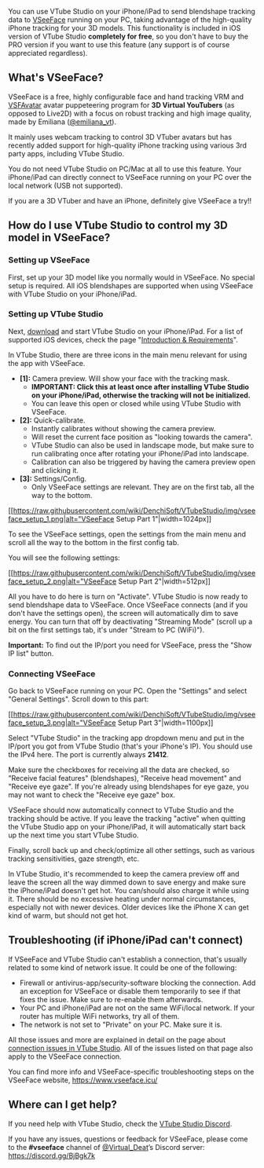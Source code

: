 You can use VTube Studio on your iPhone/iPad to send blendshape tracking data to [VSeeFace](https://www.vseeface.icu/) running on your PC, taking advantage of the high-quality iPhone tracking for your 3D models. This functionality is included in iOS version of VTube Studio **completely for free**, so you don't have to buy the PRO version if you want to use this feature (any support is of course appreciated regardless).

## What's VSeeFace?

VSeeFace is a free, highly configurable face and hand tracking VRM and [VSFAvatar](https://www.vseeface.icu/#vsfavatar) avatar puppeteering program for **3D Virtual YouTubers** (as opposed to Live2D) with a focus on robust tracking and high image quality, made by Emiliana ([@emiliana_vt](https://twitter.com/emiliana_vt)).

It mainly uses webcam tracking to control 3D VTuber avatars but has recently added support for high-quality iPhone tracking using various 3rd party apps, including VTube Studio.

You do not need VTube Studio on PC/Mac at all to use this feature. Your iPhone/iPad can directly connect to VSeeFace running on your PC over the local network (USB not supported).

If you are a 3D VTuber and have an iPhone, definitely give VSeeFace a try!!

## How do I use VTube Studio to control my 3D model in VSeeFace?

### Setting up VSeeFace

First, set up your 3D model like you normally would in VSeeFace. No special setup is required. All iOS blendshapes are supported when using VSeeFace with VTube Studio on your iPhone/iPad.

### Setting up VTube Studio

Next, [download](https://github.com/DenchiSoft/VTubeStudio/wiki/Introduction-&-Requirements) and start VTube Studio on your iPhone/iPad. For a list of supported iOS devices, check the page "[Introduction & Requirements](https://github.com/DenchiSoft/VTubeStudio/wiki/Introduction-&-Requirements)".

In VTube Studio, there are three icons in the main menu relevant for using the app with VSeeFace.

* **[1]:** Camera preview. Will show your face with the tracking mask.
  * **IMPORTANT: Click this at least once after installing VTube Studio on your iPhone/iPad, otherwise the tracking will not be initialized.**
  * You can leave this open or closed while using VTube Studio with VSeeFace.
* **[2]:** Quick-calibrate.
  * Instantly calibrates without showing the camera preview.
  * Will reset the current face position as "looking towards the camera".
  * VTube Studio can also be used in landscape mode, but make sure to run calibrating once after rotating your iPhone/iPad into landscape.
  * Calibration can also be triggered by having the camera preview open and clicking it.
* **[3]:** Settings/Config.
  * Only VSeeFace settings are relevant. They are on the first tab, all the way to the bottom.

[[https://raw.githubusercontent.com/wiki/DenchiSoft/VTubeStudio/img/vseeface_setup_1.png|alt="VSeeFace Setup Part 1"|width=1024px]]

To see the VSeeFace settings, open the settings from the main menu and scroll all the way to the bottom in the first config tab.

You will see the following settings:

[[https://raw.githubusercontent.com/wiki/DenchiSoft/VTubeStudio/img/vseeface_setup_2.png|alt="VSeeFace Setup Part 2"|width=512px]]

All you have to do here is turn on "Activate". VTube Studio is now ready to send blendshape data to VSeeFace. Once VSeeFace connects (and if you don't have the settings open), the screen will automatically dim to save energy. You can turn that off by deactivating "Streaming Mode" (scroll up a bit on the first settings tab, it's under "Stream to PC (WiFi)").

**Important:** To find out the IP/port you need for VSeeFace, press the "Show IP list" button.

### Connecting VSeeFace

Go back to VSeeFace running on your PC. Open the "Settings" and select "General Settings". Scroll down to this part:

[[https://raw.githubusercontent.com/wiki/DenchiSoft/VTubeStudio/img/vseeface_setup_3.png|alt="VSeeFace Setup Part 3"|width=1100px]]

Select "VTube Studio" in the tracking app dropdown menu and put in the IP/port you got from VTube Studio (that's your iPhone's IP). You should use the IPv4 here. The port is currently always **21412**.

Make sure the checkboxes for receiving all the data are checked, so "Receive facial features" (blendshapes), "Receive head movement" and "Receive eye gaze". If you're already using blendshapes for eye gaze, you may not want to check the "Receive eye gaze" box.

VSeeFace should now automatically connect to VTube Studio and the tracking should be active. If you leave the tracking "active" when quitting the VTube Studio app on your iPhone/iPad, it will automatically start back up the next time you start VTube Studio.

Finally, scroll back up and check/optimize all other settings, such as various tracking sensitivities, gaze strength, etc.

In VTube Studio, it's recommended to keep the camera preview off and leave the screen all the way dimmed down to save energy and make sure the iPhone/iPad doesn't get hot. You can/should also charge it while using it. There should be no excessive heating under normal circumstances, especially not with newer devices. Older devices like the iPhone X can get kind of warm, but should not get hot.

## Troubleshooting (if iPhone/iPad can't connect)

If VSeeFace and VTube Studio can't establish a connection, that's usually related to some kind of network issue. It could be one of the following:

* Firewall or antivirus-app/security-software blocking the connection. Add an exception for VSeeFace or disable them temporarily to see if that fixes the issue. Make sure to re-enable them afterwards.
* Your PC and iPhone/iPad are not on the same WiFi/local network. If your router has multiple WiFi networks, try all of them.
* The network is not set to "Private" on your PC. Make sure it is.

All those issues and more are explained in detail on the page about [connection issues in VTube Studio](https://github.com/DenchiSoft/VTubeStudio/wiki/Connection-Issues-&-Troubleshooting). All of the issues listed on that page also apply to the VSeeFace connection.

You can find more info and VSeeFace-specific troubleshooting steps on the VSeeFace website, https://www.vseeface.icu/

## Where can I get help?

If you need help with VTube Studio, check the [VTube Studio Discord](https://discord.gg/VTubeStudio).

If you have any issues, questions or feedback for VSeeFace, please come to the **#vseeface** channel of [@Virtual_Deat](https://twitter.com/Virtual_Deat)’s Discord server: https://discord.gg/BjBgk7k








